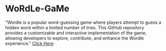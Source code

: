 # WoRdLe-GaMe
"Wordle is a popular word-guessing game where players attempt to guess a hidden word within a limited number of tries. This GitHub repository provides a customizable and interactive implementation of the game, allowing developers to explore, contribute, and enhance the Wordle experience."
[Click Here](https://rashmi-singh2003.github.io/WoRdLe-GaMe/app.html)
